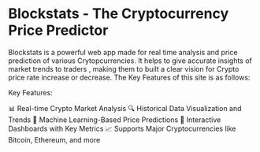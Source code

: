 # Blockstats - The Cryptocurrency Price Predictor

Blockstats is a powerful web app made for real time analysis and price prediction of various Crytopcurrencies. It helps to give accurate insights of market trends to traders , making them to built a clear vision for Crypto price rate increase or decrease. The Key Features of this site is as follows:


Key Features:

📊 Real-time Crypto Market Analysis
🔍 Historical Data Visualization and Trends
🤖 Machine Learning-Based Price Predictions
🚀 Interactive Dashboards with Key Metrics
📈 Supports Major Cryptocurrencies like Bitcoin, Ethereum, and more


